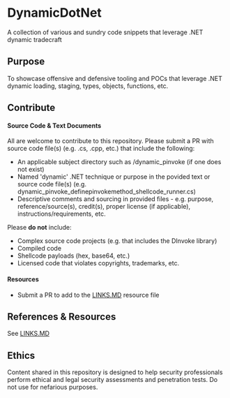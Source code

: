 # DynamicDotNet

A collection of various and sundry code snippets that leverage .NET dynamic tradecraft

## Purpose

To showcase offensive and defensive tooling and POCs that leverage .NET dynamic loading, staging, types, objects, functions, etc.

## Contribute

#### Source Code & Text Documents
All are welcome to contribute to this repository. Please submit a PR with source code file(s) (e.g. .cs, .cpp, etc.) that include the following:

- An applicable subject directory such as /dynamic_pinvoke (if one does not exist)
- Named 'dynamic' .NET technique or purpose in the povided text or source code file(s) (e.g. dynamic_pinvoke_definepinvokemethod_shellcode_runner.cs)
- Descriptive comments and sourcing in provided files - e.g. purpose, reference/source(s), credit(s), proper license (if applicable), instructions/requirements, etc.

Please **do not** include:

- Complex source code projects (e.g. that includes the DInvoke library)
- Compiled code
- Shellcode payloads (hex, base64, etc.)
- Licensed code that violates copyrights, trademarks, etc.

#### Resources
- Submit a PR to add to the [LINKS.MD](https://github.com/bohops/DynamicDotNet/blob/main/LINKS.MD) resource file

## References & Resources

See  [LINKS.MD](https://github.com/bohops/DynamicDotNet/blob/main/LINKS.MD)

## Ethics
Content shared in this repository is designed to help security professionals perform ethical and legal security assessments and penetration tests. Do not use for nefarious purposes.